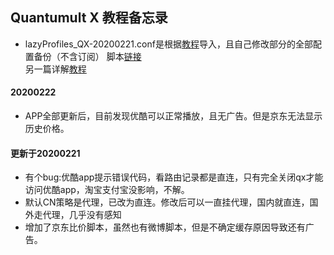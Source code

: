 ## Quantumult X 教程备忘录
- lazyProfiles_QX-20200221.conf是根据[教程](https://merlinblog.xyz/wiki/quanx.html "教程")导入，且自己修改部分的全部配置备份（不含订阅）
脚本[链接](https://github.com/yichahucha/surge/tree/master  "链接")      
另一篇详解[教程](https://www.notion.so/Quantumult-X-1d32ddc6e61c4892ad2ec5ea47f00917 "教程")
#### 20200222
- APP全部更新后，目前发现优酷可以正常播放，且无广告。但是京东无法显示历史价格。

#### 更新于20200221
- 有个bug:优酷app提示错误代码，看路由记录都是直连，只有完全关闭qx才能访问优酷app，淘宝支付宝没影响，不解。
- 默认CN策略是代理，已改为直连。修改后可以一直挂代理，国内就直连，国外走代理，几乎没有感知
- 增加了京东比价脚本，虽然也有微博脚本，但是不确定缓存原因导致还有广告。
